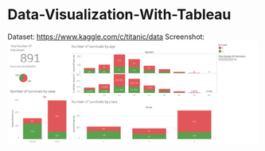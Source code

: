 # Data-Visualization-With-Tableau
Dataset: https://www.kaggle.com/c/titanic/data
Screenshot: ![Test Image ](/Titanic_dashboard.png)
